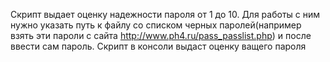 Скрипт выдает оценку надежности пароля от 1 до 10.
Для работы с ним нужно указать путь к файлу со списком черных паролей(например взять эти пароли с сайта http://www.ph4.ru/pass_passlist.php) и после ввести сам пароль. Скрипт в консоли выдаст оценку ващего пароля
